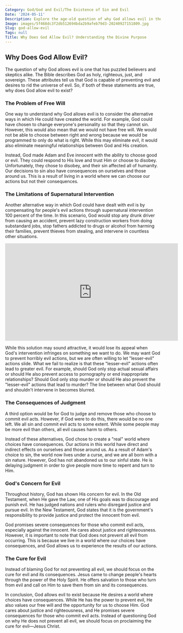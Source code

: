 ```yaml
---
Category: God/God and Evil/The Existence of Sin and Evil
Date: '2024-05-11'
Description: Explore the age-old question of why God allows evil in the world. Delve into philosophical, religious, and ethical perspectives on this complex issue.
Image: images/5f468dc3f2db512694bda2b9afeb79d3-20240927151809.jpg
Slug: god-allow-evil
Tags: null
Title: Why Does God Allow Evil? Understanding the Divine Purpose
---
```


## Why Does God Allow Evil?

The question of why God allows evil is one that has puzzled believers and skeptics alike. The Bible describes God as holy, righteous, just, and sovereign. These attributes tell us that God is capable of preventing evil and desires to rid the universe of evil. So, if both of these statements are true, why does God allow evil to exist?

### The Problem of Free Will

One way to understand why God allows evil is to consider the alternative ways in which He could have created the world. For example, God could have chosen to change everyone's personality so that they cannot sin. However, this would also mean that we would not have free will. We would not be able to choose between right and wrong because we would be programmed to only do what is right. While this may eliminate evil, it would also eliminate meaningful relationships between God and His creation.

Instead, God made Adam and Eve innocent with the ability to choose good or evil. They could respond to His love and trust Him or choose to disobey. Unfortunately, they chose to disobey, and their sin affected all of humanity. Our decisions to sin also have consequences on ourselves and those around us. This is a result of living in a world where we can choose our actions but not their consequences.

### The Limitations of Supernatural Intervention

Another alternative way in which God could have dealt with evil is by compensating for people's evil actions through supernatural intervention 100 percent of the time. In this scenario, God would stop any drunk driver from causing an accident, prevent lazy construction workers from doing substandard jobs, stop fathers addicted to drugs or alcohol from harming their families, prevent thieves from stealing, and intervene in countless other situations.


<iframe width="560" height="315" src="https://www.youtube.com/embed/XBIXPr6AH4A" frameborder="0" allow="autoplay; encrypted-media" allowfullscreen></iframe>


While this solution may sound attractive, it would lose its appeal when God's intervention infringes on something we want to do. We may want God to prevent horribly evil actions, but we are often willing to let "lesser-evil" actions slide. What we fail to realize is that these "lesser-evil" actions often lead to greater evil. For example, should God only stop actual sexual affairs or should He also prevent access to pornography or end inappropriate relationships? Should God only stop murder or should He also prevent the "lesser-evil" actions that lead to murder? The line between what God should and shouldn't intervene in becomes blurred.

### The Consequences of Judgment

A third option would be for God to judge and remove those who choose to commit evil acts. However, if God were to do this, there would be no one left. We all sin and commit evil acts to some extent. While some people may be more evil than others, all evil causes harm to others.

Instead of these alternatives, God chose to create a "real" world where choices have consequences. Our actions in this world have direct and indirect effects on ourselves and those around us. As a result of Adam's choice to sin, the world now lives under a curse, and we are all born with a sin nature. However, God has not abandoned us to our sinful state. He is delaying judgment in order to give people more time to repent and turn to Him.

### God's Concern for Evil

Throughout history, God has shown His concern for evil. In the Old Testament, when He gave the Law, one of His goals was to discourage and punish evil. He has judged nations and rulers who disregard justice and pursue evil. In the New Testament, God states that it is the government's responsibility to provide justice and protect the innocent from evil.

God promises severe consequences for those who commit evil acts, especially against the innocent. He cares about justice and righteousness. However, it is important to note that God does not prevent all evil from occurring. This is because we live in a world where our choices have consequences, and God allows us to experience the results of our actions.

### The Cure for Evil

Instead of blaming God for not preventing all evil, we should focus on the cure for evil and its consequences. Jesus came to change people's hearts through the power of the Holy Spirit. He offers salvation to those who turn from evil and call on Him to save them from sin and its consequences.

In conclusion, God allows evil to exist because He desires a world where choices have consequences. While He has the power to prevent evil, He also values our free will and the opportunity for us to choose Him. God cares about justice and righteousness, and He promises severe consequences for those who commit evil acts. Instead of questioning God on why He does not prevent all evil, we should focus on proclaiming the cure for evil—Jesus Christ.